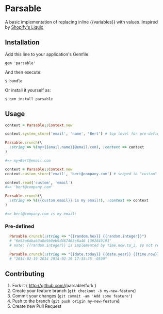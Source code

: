 # Parsable

A basic implementation of replacing inline {{variables}} with values. Inspired by [Shopify's Liquid](https://github.com/Shopify/liquid)

## Installation

Add this line to your application's Gemfile:

    gem 'parsable'

And then execute:

    $ bundle

Or install it yourself as:

    $ gem install parsable

## Usage

```ruby
context = Parsable::Context.new

context.system_store('email', 'name', 'Bert') # top level for pre-defined variables

Parsable.crunch(\
  :string => %(my+{{email.name}}@email.com), :context => context
)

#=> my+Bert@email.com
```

```ruby
context = Parsable::Context.new
context.custom_store('email', 'bert@company.com') # scoped to "custom" for user-entered variables

context.read('custom', 'email')
#=> 'bert@company.com'

Parsable.crunch(\
  :string => %({{custom.email}} is my email!), :context => context
)

#=> bert@company.com is my email!
```

### Pre-defined
```ruby
  Parsable.crunch(:string => "{{random.hex}} {{random.integer}}")
  # "6e53a6dbab3a8e9b0eb9d467463c8a46 1392849191"
  # note: {{random.integer}} is implemented by Time.now.to_i, so not really random at all.

  Parsable.crunch(:string => "{{date.today}} {{date.year}} {{time.now}}")
  # "2014-02-19 2014 2014-02-19 17:35:35 -0500"  
```

## Contributing

1. Fork it ( http://github.com/<my-github-username>/parsable/fork )
2. Create your feature branch (`git checkout -b my-new-feature`)
3. Commit your changes (`git commit -am 'Add some feature'`)
4. Push to the branch (`git push origin my-new-feature`)
5. Create new Pull Request
